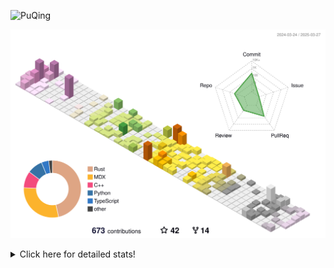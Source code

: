 ![PuQing](https://user-images.githubusercontent.com/27223114/171565019-9a56fae6-b08b-421f-99db-7e830da42371.png)

![](./profile-3d-contrib/profile-season-animate.svg)

<details>
<summary>Click here for detailed stats!</summary>

<!--START_SECTION:waka-->
![Lines of code](https://img.shields.io/badge/From%20Hello%20World%20I%27ve%20Written-2.1%20million%20lines%20of%20code-blue)

**🐱 My GitHub Data** 

> 📦 439.8 kB Used in GitHub's Storage 
 > 
> 🚫 Not Opted to Hire
 > 
> 📜 45 Public Repositories 
 > 
> 🔑 33 Private Repositories 
 > 
**I'm an Early 🐤** 

```text
🌞 Morning                674 commits         ██░░░░░░░░░░░░░░░░░░░░░░░   07.49 % 
🌆 Daytime                3994 commits        ███████████░░░░░░░░░░░░░░   44.39 % 
🌃 Evening                2120 commits        ██████░░░░░░░░░░░░░░░░░░░   23.56 % 
🌙 Night                  2210 commits        ██████░░░░░░░░░░░░░░░░░░░   24.56 % 
```


📊 **This Week I Spent My Time On** 

```text
💬 Programming Languages: 
Other                    9 hrs 14 mins       ███████░░░░░░░░░░░░░░░░░░   27.79 % 
TeX                      5 hrs 23 mins       ████░░░░░░░░░░░░░░░░░░░░░   16.23 % 
CLI                      5 hrs               ████░░░░░░░░░░░░░░░░░░░░░   15.05 % 
Org                      2 hrs 11 mins       ██░░░░░░░░░░░░░░░░░░░░░░░   06.59 % 
Markdown                 2 hrs               ██░░░░░░░░░░░░░░░░░░░░░░░   06.02 % 

🔥 Editors: 
Arc                      12 hrs 29 mins      █████████░░░░░░░░░░░░░░░░   37.58 % 
VS Code                  8 hrs 40 mins       ███████░░░░░░░░░░░░░░░░░░   26.08 % 
Ghostty                  5 hrs               ████░░░░░░░░░░░░░░░░░░░░░   15.05 % 
Telegram                 2 hrs 45 mins       ██░░░░░░░░░░░░░░░░░░░░░░░   08.32 % 
Obsidian                 1 hr 59 mins        ██░░░░░░░░░░░░░░░░░░░░░░░   06.01 % 

💻 Operating System: 
Mac                      30 hrs 15 mins      ███████████████████████░░   91.00 % 
Linux                    2 hrs 6 mins        ██░░░░░░░░░░░░░░░░░░░░░░░   06.33 % 
WSL                      53 mins             █░░░░░░░░░░░░░░░░░░░░░░░░   02.67 % 
```


<!--END_SECTION:waka-->
</details>
